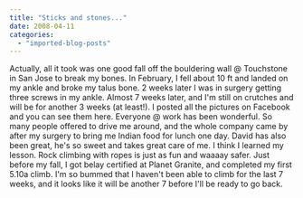 ```yaml
---
title: "Sticks and stones..."
date: 2008-04-11
categories: 
  - "imported-blog-posts"
---
```


Actually, all it took was one good fall off the bouldering wall @ Touchstone in San Jose to break my bones. In February, I fell about 10 ft and landed on my ankle and broke my talus bone. 2 weeks later I was in surgery getting three screws in my ankle. Almost 7 weeks later, and I'm still on crutches and will be for another 3 weeks (at least!). I posted all the pictures on Facebook and you can see them here. Everyone @ work has been wonderful. So many people offered to drive me around, and the whole company came by after my surgery to bring me Indian food for lunch one day. David has also been great, he's so sweet and takes great care of me. I think I learned my lesson. Rock climbing with ropes is just as fun and waaaay safer. Just before my fall, I got belay certified at Planet Granite, and completed my first 5.10a climb. I'm so bummed that I haven't been able to climb for the last 7 weeks, and it looks like it will be another 7 before I'll be ready to go back.
